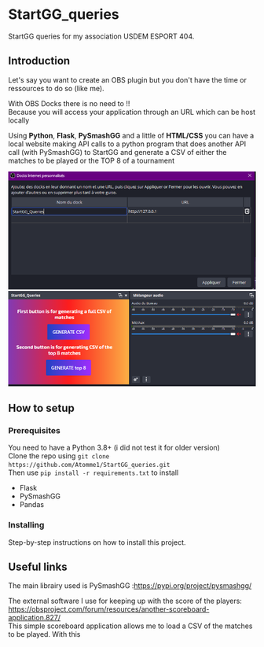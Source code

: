 # StartGG_queries
StartGG queries for my association USDEM ESPORT 404.

## Introduction

Let's say you want to create an OBS plugin but you don't have
the time or ressources to do so (like me).

With OBS Docks there is no need to !!\
Because you will access your application through an URL which can be host locally

Using <b>Python</b>, <b>Flask</b>, <b>PySmashGG</b> and a little of <b>HTML/CSS</b> you can have a local website 
making API calls to a python program that does another API call (with PySmashGG) to 
StartGG and generate a CSV of either the matches to be played or the TOP 8 of a tournament

![Screenshot](image_for_readMe/overview1.png)
![Screenshot](image_for_readMe/overview2.png)

## How to setup

### Prerequisites
You need to have a Python 3.8+ (i did not test it for older version)\
Clone the repo using ```git clone https://github.com/Atomme1/StartGG_queries.git``` \
Then use ```pip install -r requirements.txt``` to install
- Flask
- PySmashGG
- Pandas

### Installing
Step-by-step instructions on how to install this project.

## Useful links

The main librairy used is PySmashGG :https://pypi.org/project/pysmashgg/

The external software I use for keeping up with the score of the players: 
https://obsproject.com/forum/resources/another-scoreboard-application.827/ \
This simple scoreboard application allows me to load a CSV of the matches to be played.
With this 